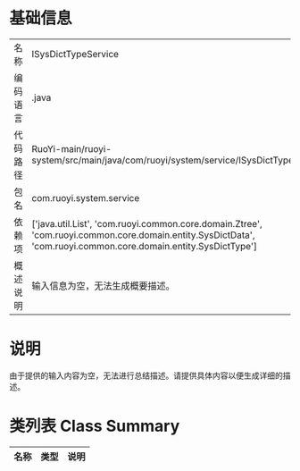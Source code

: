 # 基础信息

|      |      |
|------|------|
| 名称 | ISysDictTypeService |
| 编码语言 | .java |
| 代码路径 | RuoYi-main/ruoyi-system/src/main/java/com/ruoyi/system/service/ISysDictTypeService.java |
| 包名 | com.ruoyi.system.service |
| 依赖项 | ['java.util.List', 'com.ruoyi.common.core.domain.Ztree', 'com.ruoyi.common.core.domain.entity.SysDictData', 'com.ruoyi.common.core.domain.entity.SysDictType'] |
| 概述说明 | 输入信息为空，无法生成概要描述。 |

# 说明

由于提供的输入内容为空，无法进行总结描述。请提供具体内容以便生成详细的描述。

# 类列表 Class Summary

| 名称   | 类型  | 说明 |
|-------|------|-------------|




